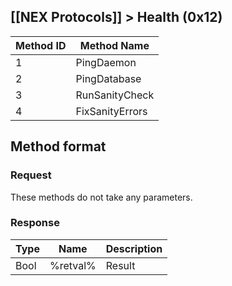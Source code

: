 ## [[NEX Protocols]] > Health (0x12)

| Method ID | Method Name |
| --- | --- |
| 1 | PingDaemon |
| 2 | PingDatabase |
| 3 | RunSanityCheck |
| 4 | FixSanityErrors |

## Method format
### Request
These methods do not take any parameters.

### Response
| Type | Name | Description |
| --- | --- | --- |
| Bool | %retval% | Result |